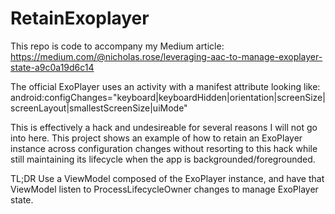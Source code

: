 # RetainExoplayer
This repo is code to accompany my Medium article:
https://medium.com/@nicholas.rose/leveraging-aac-to-manage-exoplayer-state-a9c0a19d6c14

The official ExoPlayer uses an activity with a manifest attribute looking like:
android:configChanges="keyboard|keyboardHidden|orientation|screenSize|screenLayout|smallestScreenSize|uiMode"

This is effectively a hack and undesireable for several reasons I will not go into here. This project shows an
example of how to retain an ExoPlayer instance across configuration changes without resorting to this hack while still
maintaining its lifecycle when the app is backgrounded/foregrounded.

TL;DR Use a ViewModel composed of the ExoPlayer instance, and have that ViewModel listen to ProcessLifecycleOwner
changes to manage ExoPlayer state.
